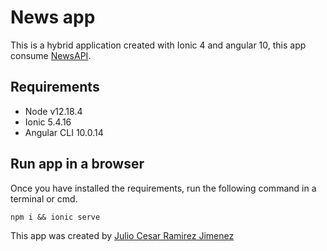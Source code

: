 # News app

This is a hybrid application created with Ionic 4 and angular 10, this app consume [NewsAPI](https://newsapi.org/).

## Requirements

- Node v12.18.4
- Ionic 5.4.16
- Angular CLI 10.0.14

## Run app in a browser

Once you have installed the requirements, run the following command in a terminal or cmd.

```
npm i && ionic serve
```

This app was created by [Julio Cesar Ramirez Jimenez](https://www.linkedin.com/in/julio-cesar-ramirez-jimenez94/)
